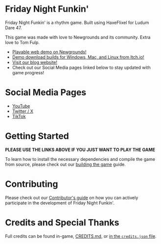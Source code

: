 # Friday Night Funkin' 

Friday Night Funkin' is a rhythm game. Built using HaxeFlixel for Ludum Dare 47.

This game was made with love to Newgrounds and its community. Extra love to Tom Fulp.

- [Playable web demo on Newgrounds!](https://www.newgrounds.com/portal/view/770371)
- [Demo download builds for Windows, Mac, and Linux from Itch.io!](https://ninja-muffin24.itch.io/funkin)
- [Visit our blog website!](https://funkin.me)
- Check out our Social Media pages linked below to stay updated with game progress!

# Social Media Pages
- [YouTube](https://youtube.com/@FNF_Developers)
-  [Twitter / X](https://x.com/@FNF_Developers)
- [TikTok](https://tiktok.com/@fnf_developers)

# Getting Started

**PLEASE USE THE LINKS ABOVE IF YOU JUST WANT TO PLAY THE GAME**

To learn how to install the necessary dependencies and compile the game from source, please check out our [building the game](/docs/COMPILING.md) guide.

# Contributing

Please check out our [Contributor's guide](./CONTRIBUTORS.md) on how you can actively participate in the development of Friday Night Funkin'.

# Credits and Special Thanks

Full credits can be found in-game, [CREDITS.md,](https://github.com/FunkinCrew/Funkin) or [in the `credits.json` file](https://github.com/FunkinCrew/funkin.assets/blob/main/exclude/data/credits.json).
